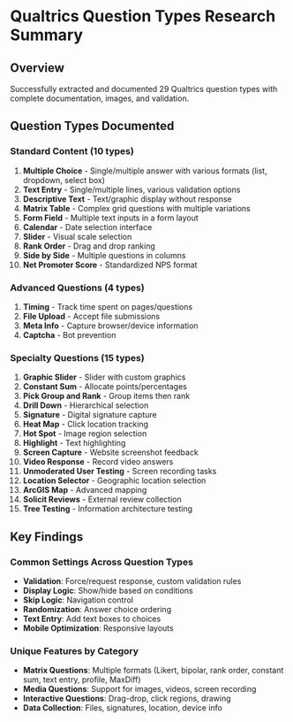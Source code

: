 # Qualtrics Question Types Research Summary

## Overview
Successfully extracted and documented 29 Qualtrics question types with complete documentation, images, and validation.

## Question Types Documented

### Standard Content (10 types)
1. **Multiple Choice** - Single/multiple answer with various formats (list, dropdown, select box)
2. **Text Entry** - Single/multiple lines, various validation options
3. **Descriptive Text** - Text/graphic display without response
4. **Matrix Table** - Complex grid questions with multiple variations
5. **Form Field** - Multiple text inputs in a form layout
6. **Calendar** - Date selection interface
7. **Slider** - Visual scale selection
8. **Rank Order** - Drag and drop ranking
9. **Side by Side** - Multiple questions in columns
10. **Net Promoter Score** - Standardized NPS format

### Advanced Questions (4 types)
1. **Timing** - Track time spent on pages/questions
2. **File Upload** - Accept file submissions
3. **Meta Info** - Capture browser/device information
4. **Captcha** - Bot prevention

### Specialty Questions (15 types)
1. **Graphic Slider** - Slider with custom graphics
2. **Constant Sum** - Allocate points/percentages
3. **Pick Group and Rank** - Group items then rank
4. **Drill Down** - Hierarchical selection
5. **Signature** - Digital signature capture
6. **Heat Map** - Click location tracking
7. **Hot Spot** - Image region selection
8. **Highlight** - Text highlighting
9. **Screen Capture** - Website screenshot feedback
10. **Video Response** - Record video answers
11. **Unmoderated User Testing** - Screen recording tasks
12. **Location Selector** - Geographic location selection
13. **ArcGIS Map** - Advanced mapping
14. **Solicit Reviews** - External review collection
15. **Tree Testing** - Information architecture testing

## Key Findings

### Common Settings Across Question Types
- **Validation**: Force/request response, custom validation rules
- **Display Logic**: Show/hide based on conditions
- **Skip Logic**: Navigation control
- **Randomization**: Answer choice ordering
- **Text Entry**: Add text boxes to choices
- **Mobile Optimization**: Responsive layouts

### Unique Features by Category
- **Matrix Questions**: Multiple formats (Likert, bipolar, rank order, constant sum, text entry, profile, MaxDiff)
- **Media Questions**: Support for images, videos, screen recording
- **Interactive Questions**: Drag-drop, click regions, drawing
- **Data Collection**: Files, signatures, location, device info